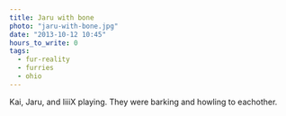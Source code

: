 ```yaml
---
title: Jaru with bone
photo: "jaru-with-bone.jpg"
date: "2013-10-12 10:45"
hours_to_write: 0
tags:
  - fur-reality
  - furries
  - ohio
---
```


Kai, Jaru, and IiiiX playing. They were barking and howling to eachother.
